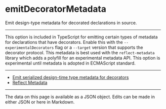 <!-- Important! Do not modify comment blocks. They are necessary for the transformer to work properly -->

<!-- title -->
# emitDecoratorMetadata

<!-- shortDescription -->
Emit design-type metadata for decorated declarations in source.

---

<!-- extendedDescription -->
This option is included in TypeScript for emitting certain types of metadata for declarations that have decorators. Enable this with the `--experimentalDecorators` flag or a `--target` version that supports the decorator protocol. This metadata is best used with the `reflect-metadata` library which adds a polyfill for an experimental metadata API. This option is experimental until metadata is adopted in ECMAScript standard.

---

<!-- references -->
- [Emit serialized design-time type metadata for decorators](https://github.com/Microsoft/TypeScript/issues/2577)
- [Reflect Metadata](https://github.com/rbuckton/reflect-metadata)
---

<!-- footer -->
The data on this page is available as a JSON object. Edits can be made in either JSON or here in Markdown.
